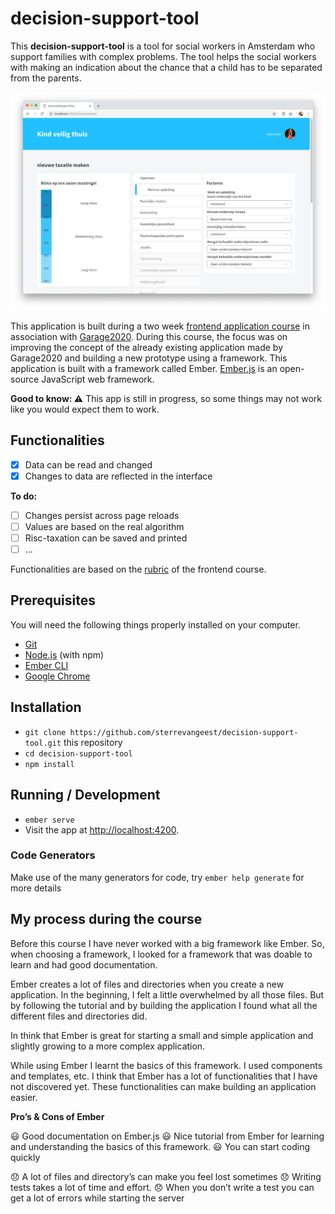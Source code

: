 # decision-support-tool

This **decision-support-tool** is a tool for social workers in Amsterdam who support families with complex problems. The tool helps the social workers with making an indication about the chance that a child has to be separated from the parents.

![screencapture of the application](screencapture.png)

This application is built during a two week [frontend application course](https://github.com/cmda-tt/course-18-19/tree/master/frontend-applications) in association with [Garage2020](https://github.com/cmda-tt/course-18-19/tree/master/frontend-applications). During this course, the focus was on improving the concept of the already existing application made by Garage2020 and building a new prototype using a framework. This application is built with a framework called Ember. [Ember.js](https://www.emberjs.com/) is an open-source JavaScript web framework.

**Good to know: :warning:** This app is still in progress, so some things may not work like you would expect them to work.

## Functionalities

- [x] Data can be read and changed
- [x] Changes to data are reflected in the interface

**To do:**

- [ ] Changes persist across page reloads
- [ ] Values are based on the real algorithm
- [ ] Risc-taxation can be saved and printed
- [ ] ...

Functionalities are based on the [rubric](https://github.com/cmda-tt/course-18-19/blob/master/frontend-applications/assessment.md) of the frontend course.

## Prerequisites

You will need the following things properly installed on your computer.

- [Git](https://git-scm.com/)
- [Node.js](https://nodejs.org/) (with npm)
- [Ember CLI](https://ember-cli.com/)
- [Google Chrome](https://google.com/chrome/)

## Installation

- `git clone https://github.com/sterrevangeest/decision-support-tool.git` this repository
- `cd decision-support-tool`
- `npm install`

## Running / Development

- `ember serve`
- Visit the app at [http://localhost:4200](http://localhost:4200).

### Code Generators

Make use of the many generators for code, try `ember help generate` for more details

## My process during the course

Before this course I have never worked with a big framework like Ember. So, when choosing a framework, I looked for a framework that was doable to learn and had good documentation.

Ember creates a lot of files and directories when you create a new application. In the beginning, I felt a little overwhelmed by all those files. But by following the tutorial and by building the application I found what all the different files and directories did.

In think that Ember is great for starting a small and simple application and slightly growing to a more complex application.

While using Ember I learnt the basics of this framework. I used components and templates, etc. I think that Ember has a lot of functionalities that I have not discovered yet. These functionalities can make building an application easier.

**Pro’s & Cons of Ember**

:smiley: Good documentation on Ember.js
:smiley: Nice tutorial from Ember for learning and understanding the basics of this framework.
:smiley: You can start coding quickly

:disappointed: A lot of files and directory’s can make you feel lost sometimes
:disappointed: Writing tests takes a lot of time and effort.
:disappointed: When you don’t write a test you can get a lot of errors while starting the server
